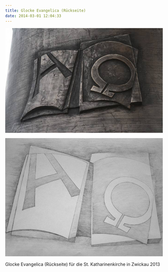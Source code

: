 ```yaml
---
title: Glocke Evangelica (Rückseite)
date: 2014-03-01 12:04:33
---
```

![Glocke Evangelica (Rückseite)](/img/glocken/glocke-evangelica-rueckseite.jpg)

![Bleistiftzeichnung Glocke Evangelica (Rückseite)](/img/glocken/glocke-evangelica-rueckseite-bleistift.jpg)

Glocke Evangelica (Rückseite) für die St. Katharinenkirche in Zwickau 2013
